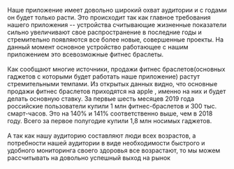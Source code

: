 Наше приложение имеет довольно широкий охват аудитории и с годами он будет только расти.  Это происходит так как главное требования нашего приложения -- устройства считывающие жизненные показатели сильно увеличивают свое распространение в последние годы и стремительно появляются все более новые, совершенные проекты. На данный момент основное устройство работающее с нашим приложением это всевозможные фитнес браслеты. <br>
<br>
Как сообщают многие источники, продажи фитнес браслетов(основных гаджетов с которыми будет работать наше приложение) растут стремительными темпами. Из открытых данных видно, что основные продажи фитнес браслетов приходятся на apple , именно на них и будет делать основную ставку. За первые шесть месяцев 2019 года российские пользователи купили 1 млн фитнес-браслетов и 300 тыс. смарт-часов. Это на 140% и 141% соответственно выше, чем в 2018 году. Всего за первое полугодие купили 1,8 млн носимых гаджетов.<br>
<br>
А так как нашу аудиторию составляют люди всех возрастов, а потребности нашей аудитории в виде необходимости быстрого и удобного мониторинга своего здоровья все возрастают, то мы можем рассчитывать на довольно успешный выход на рынок<br>
